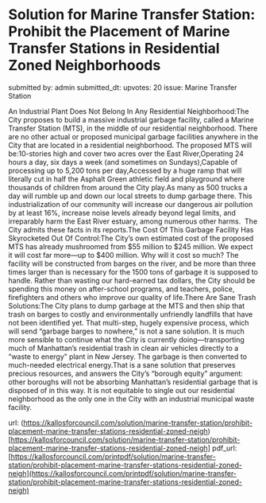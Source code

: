 # Solution for Marine Transfer Station: Prohibit the Placement of Marine Transfer Stations in Residential Zoned Neighborhoods #

submitted by: admin
submitted_dt: 
upvotes: 20
issue: Marine Transfer Station

An Industrial Plant Does Not Belong In Any Residential Neighborhood:The City proposes to build a massive industrial garbage facility, called a Marine Transfer Station (MTS), in the middle of our residential neighborhood. There are no other actual or proposed municipal garbage facilities anywhere in the City that are located in a residential neighborhood. The proposed MTS will be:10-stories high and cover two acres over the East River,Operating 24 hours a day, six days a week (and sometimes on Sundays),Capable of processing up to 5,200 tons per day,Accessed by a huge ramp that will literally cut in half the Asphalt Green athletic field and playground where thousands of children from around the City play.As many as 500 trucks a day will rumble up and down our local streets to dump garbage there. This industrialization of our community will increase our dangerous air pollution by at least 16%, increase noise levels already beyond legal limits, and irreparably harm the East River estuary, among numerous other harms.  The City admits these facts in its reports.The Cost Of This Garbage Facility Has Skyrocketed Out Of Control:The City’s own estimated cost of the proposed MTS has already mushroomed from $55 million to $245 million. We expect it will cost far more—up to $400 million. Why will it cost so much? The facility will be constructed from barges on the river, and be more than three times larger than is necessary for the 1500 tons of garbage it is supposed to handle. Rather than wasting our hard-earned tax dollars, the City should be spending this money on after-school programs, and teachers, police, firefighters and others who improve our quality of life.There Are Sane Trash Solutions:The City plans to dump garbage at the MTS and then ship that trash on barges to costly and environmentally unfriendly landfills that have not been identified yet. That multi-step, hugely expensive process, which will send “garbage barges to nowhere,” is not a sane solution. It is much more sensible to continue what the City is currently doing—transporting much of Manhattan’s residential trash in clean air vehicles directly to a “waste to energy” plant in New Jersey. The garbage is then converted to much-needed electrical energy.That is a sane solution that preserves precious resources, and answers the City’s “borough equity” argument: other boroughs will not be absorbing Manhattan’s residential garbage that is disposed of in this way. It is not equitable to single out our residential neighborhood as the only one in the City with an industrial municipal waste facility.

url: (https://kallosforcouncil.com/solution/marine-transfer-station/prohibit-placement-marine-transfer-stations-residential-zoned-neigh)[https://kallosforcouncil.com/solution/marine-transfer-station/prohibit-placement-marine-transfer-stations-residential-zoned-neigh]
pdf_url: [https://kallosforcouncil.com/printpdf/solution/marine-transfer-station/prohibit-placement-marine-transfer-stations-residential-zoned-neigh](https://kallosforcouncil.com/printpdf/solution/marine-transfer-station/prohibit-placement-marine-transfer-stations-residential-zoned-neigh)
